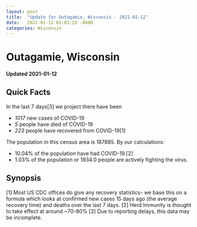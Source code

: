```yaml
---
layout: post
title:  "Update for Outagamie, Wisconsin - 2021-01-12"
date:   2021-01-12 01:01:29 -0600
categories: Wisconsin
---
```


# Outagamie, Wisconsin
#### Updated 2021-01-12

## Quick Facts

In the last 7 days[3] we project there have been
- *1017* new cases of COVID-19
- *5* people have died of COVID-19
- *223* people have recovered from COVID-19[1]

The population in this census area is 187885. By our calculations:
- 10.04% of the population have had COVID-19.[2]
- 1.03% of the population or 1934.0 people are actively fighting the virus.

## Synopsis




[1] Most US CDC offices do give any recovery statistics- we base this on a formula which looks at confirmed new cases
15 days ago (the average recovery time) and deaths over the last 7 days.
[2] Herd Immunity is thought to take effect at around ~70-80%
[3] Due to reporting delays, this data may be incomplete. 
    